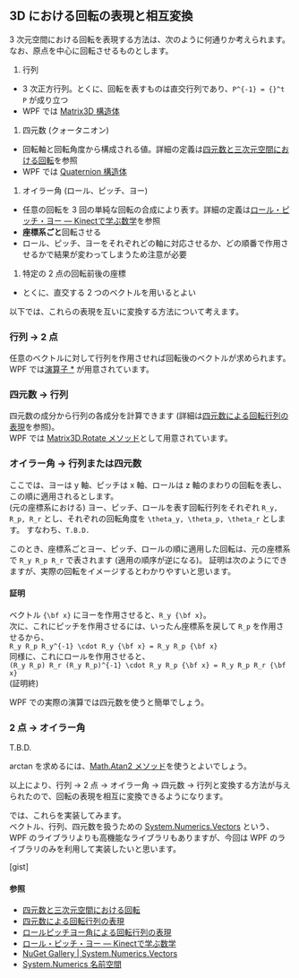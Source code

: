 ## 3D における回転の表現と相互変換

3 次元空間における回転を表現する方法は、次のように何通りか考えられます。  
なお、原点を中心に回転させるものとします。

1. 行列
  - 3 次正方行列。とくに、回転を表すものは直交行列であり、`P^{-1} = {}^t P` が成り立つ
  - WPF では [Matrix3D 構造体](https://msdn.microsoft.com/ja-jp/library/system.windows.media.media3d.matrix3d.aspx)
1. 四元数 (クォータニオン)
  - 回転軸と回転角度から構成される値。詳細の定義は[四元数と三次元空間における回転](http://mathtrain.jp/quaternion)を参照
  - WPF では [Quaternion 構造体](https://msdn.microsoft.com/ja-jp/library/system.windows.media.media3d.quaternion.aspx)
1. オイラー角 (ロール、ピッチ、ヨー)
  - 任意の回転を 3 回の単純な回転の合成により表す。詳細の定義は[ロール・ピッチ・ヨー ― Kinectで学ぶ数学](http://www.buildinsider.net/small/bookkinectv2/0804)を参照
  - **座標系ごと**回転させる
  - ロール、ピッチ、ヨーをそれぞれどの軸に対応させるか、どの順番で作用させるかで結果が変わってしまうため注意が必要
1. 特定の 2 点の回転前後の座標
  - とくに、直交する 2 つのベクトルを用いるとよい

以下では、これらの表現を互いに変換する方法について考えます。

### 行列 → 2 点
任意のベクトルに対して行列を作用させれば回転後のベクトルが求められます。  
WPF では[演算子 *](https://msdn.microsoft.com/ja-jp/library/ms603921.aspx) が用意されています。

### 四元数 → 行列
四元数の成分から行列の各成分を計算できます (詳細は[四元数による回転行列の表現](http://physmath.main.jp/src/quaternion-rotation.html)を参照)。  
WPF では [Matrix3D.Rotate メソッド](https://msdn.microsoft.com/ja-jp/library/system.windows.media.media3d.matrix3d.rotate.aspx)として用意されています。

### オイラー角 → 行列または四元数
ここでは、ヨーは y 軸、ピッチは x 軸、ロールは z 軸のまわりの回転を表し、この順に適用されるとします。  
(元の座標系における) ヨー、ピッチ、ロールを表す回転行列をそれぞれ `R_y, R_p, R_r` とし、それぞれの回転角度を `\theta_y, \theta_p, \theta_r` とします。
すなわち、`T.B.D.`

このとき、座標系ごとヨー、ピッチ、ロールの順に適用した回転は、元の座標系で `R_y R_p R_r` で表されます (適用の順序が逆になる)。
証明は次のようにできますが、実際の回転をイメージするとわかりやすいと思います。

#### 証明
ベクトル `{\bf x}` にヨーを作用させると、`R_y {\bf x}`。  
次に、これにピッチを作用させるには、いったん座標系を戻して `R_p` を作用させるから、  
`R_y R_p R_y^{-1} \cdot R_y {\bf x} = R_y R_p {\bf x}`  
同様に、これにロールを作用させると、  
`(R_y R_p) R_r (R_y R_p)^{-1} \cdot R_y R_p {\bf x} = R_y R_p R_r {\bf x}`  
(証明終)

WPF での実際の演算では四元数を使うと簡単でしょう。

### 2 点 → オイラー角
T.B.D.

arctan を求めるには、[Math.Atan2 メソッド](https://msdn.microsoft.com/ja-jp/library/system.math.atan2.aspx)を使うとよいでしょう。

以上により、行列 → 2 点 → オイラー角 → 四元数 → 行列と変換する方法が与えられたので、回転の表現を相互に変換できるようになります。

では、これらを実装してみます。  
ベクトル、行列、四元数を扱うための [System.Numerics.Vectors](https://www.nuget.org/packages/System.Numerics.Vectors/) という、WPF のライブラリよりも高機能なライブラリもありますが、今回は WPF のライブラリのみを利用して実装したいと思います。

[gist]

#### 参照
- [四元数と三次元空間における回転](http://mathtrain.jp/quaternion)
- [四元数による回転行列の表現](http://physmath.main.jp/src/quaternion-rotation.html)
- [ロールピッチヨー角による回転行列の表現](http://physmath.main.jp/src/roll-pitch-yaw.html)
- [ロール・ピッチ・ヨー ― Kinectで学ぶ数学](http://www.buildinsider.net/small/bookkinectv2/0804)
- [NuGet Gallery | System.Numerics.Vectors](https://www.nuget.org/packages/System.Numerics.Vectors/)
- [System.Numerics 名前空間](https://msdn.microsoft.com/ja-jp/library/system.numerics.aspx)
